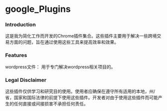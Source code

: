 # google_Plugins

<h3>Introduction</h3>
这是我为简化工作而开发的Chrome插件集合。这些插件主要用于解决一些跨境交易方面的问题，旨在通过使用这些工具来提高效率和效果。

<h3>Features</h3>
wordpress文件： 用于专门解决wordpress相关项目的。


<h3 >Legal Disclaimer</h3>
这些插件仅供学习和研究目的使用。使用者应确保在遵守所有适用的本地，州/省，国家和国际法律的前提下使用这些插件。开发者对由于使用这些插件而可能产生的任何直接或间接损害不承担任何责任。
